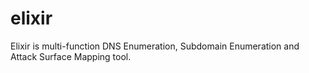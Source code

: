 # elixir
Elixir is multi-function DNS Enumeration, Subdomain Enumeration and Attack Surface Mapping tool.
